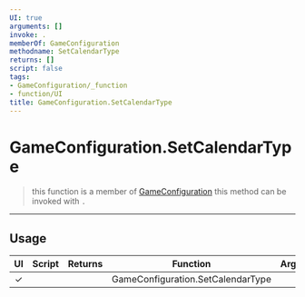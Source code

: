```yaml
---
UI: true
arguments: []
invoke: .
memberOf: GameConfiguration
methodname: SetCalendarType
returns: []
script: false
tags:
- GameConfiguration/_function
- function/UI
title: GameConfiguration.SetCalendarType
---
```

# GameConfiguration.SetCalendarType
> this function is a member of [GameConfiguration](civ-6/lua/GameConfiguration.md)
> this method can be invoked with `.`
-----
## Usage
|  UI | Script | Returns | Function | Arguments |
|:---:|:------:|-------:|:--------:|:---------|
|✓| ||GameConfiguration.SetCalendarType||
